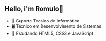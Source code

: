 ## Hello, i'm Romulo👋

- 🔭 Suporte Tecnico de Informática
- 🖥️ Técnico em Desenvolvimento de Sistemas
- 🌱 Estudando HTML5, CSS3 e JavaScript
